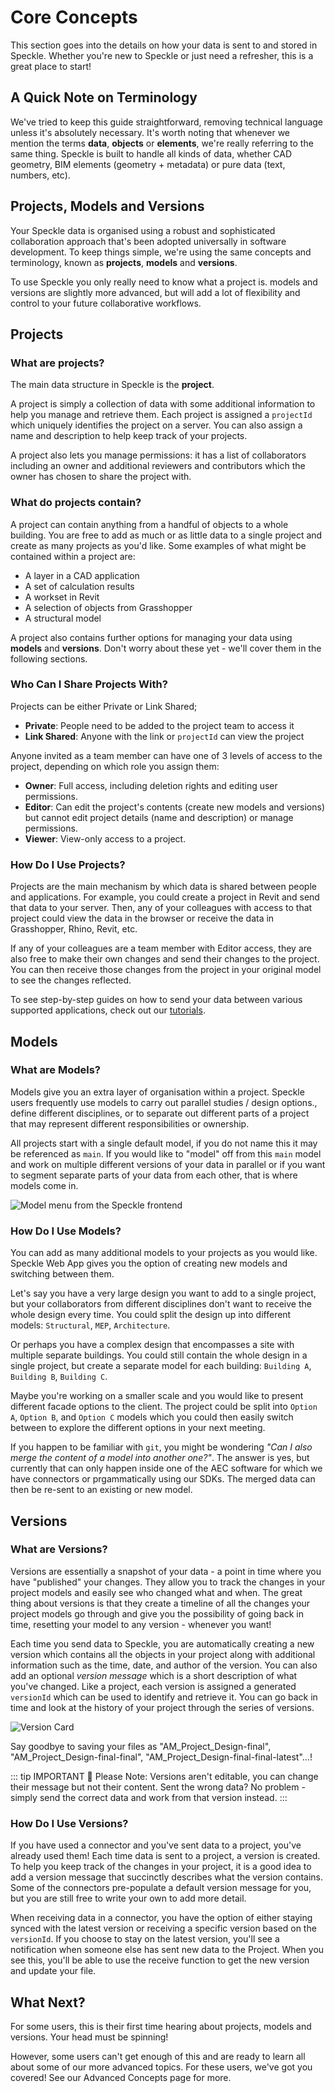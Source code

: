 # Core Concepts

This section goes into the details on how your data is sent to and stored in Speckle. Whether you're new to Speckle or just need a refresher, this is a great place to start!

## A Quick Note on Terminology

We've tried to keep this guide straightforward, removing technical language unless it's absolutely necessary. It's worth noting that whenever we mention the terms **data**, **objects** or **elements**, we're really referring to the same thing. Speckle is built to handle all kinds of data, whether CAD geometry, BIM elements (geometry + metadata) or pure data (text, numbers, etc).

## Projects, Models and Versions

Your Speckle data is organised using a robust and sophisticated collaboration approach that's been adopted universally in software development. To keep things simple, we're using the same concepts and terminology, known as **projects**, **models** and **versions**.

To use Speckle you only really need to know what a project is. models and versions are slightly more advanced, but will add a lot of flexibility and control to your future collaborative workflows.

## Projects

### What are projects?

The main data structure in Speckle is the **project**.

A project is simply a collection of data with some additional information to help you manage and retrieve them. Each project is assigned a `projectId` which uniquely identifies the project on a server. You can also assign a name and description to help keep track of your projects.

A project also lets you manage permissions: it has a list of collaborators including an owner and additional reviewers and contributors which the owner has chosen to share the project with.

### What do projects contain?

A project can contain anything from a handful of objects to a whole building. You are free to add as much or as little data to a single project and create as many projects as you'd like. Some examples of what might be contained within a project are:

- A layer in a CAD application
- A set of calculation results
- A workset in Revit
- A selection of objects from Grasshopper
- A structural model

A project also contains further options for managing your data using **models** and **versions**. Don't worry about these yet - we'll cover them in the following sections.

### Who Can I Share Projects With?

Projects can be either Private or Link Shared;

- **Private**: People need to be added to the project team to access it
- **Link Shared**: Anyone with the link or `projectId` can view the project

Anyone invited as a team member can have one of 3 levels of access to the project, depending on which role you assign them:

- **Owner**: Full access, including deletion rights and editing user permissions.
- **Editor**: Can edit the project's contents (create new models and versions) but cannot edit project details (name and description) or manage permissions.
- **Viewer**: View-only access to a project.

### How Do I Use Projects?

Projects are the main mechanism by which data is shared between people and applications. For example, you could create a project in Revit and send that data to your server. Then, any of your colleagues with access to that project could view the data in the browser or receive the data in Grasshopper, Rhino, Revit, etc.

If any of your colleagues are a team member with Editor access, they are also free to make their own changes and send their changes to the project. You can then receive those changes from the project in your original model to see the changes reflected.

To see step-by-step guides on how to send your data between various supported applications, check out our [tutorials](https://speckle.systems/tutorials/).

## Models

### What are Models?

Models give you an extra layer of organisation within a project. Speckle users frequently use models to carry out parallel studies / design options., define different disciplines, or to separate out different parts of a project that may represent different responsibilities or ownership.

All projects start with a single default model, if you do not name this it may be referenced as `main`. If you would like to "model" off from this `main` model and work on multiple different versions of your data in parallel or if you want to segment separate parts of your data from each other, that is where models come in.

![Model menu from the Speckle frontend](https://user-images.githubusercontent.com/7717434/107365334-8dd3a180-6ad4-11eb-8d6f-47bc42b80da4.png)

### How Do I Use Models?

You can add as many additional models to your projects as you would like. Speckle Web App gives you the option of creating new models and switching between them.

Let's say you have a very large design you want to add to a single project, but your collaborators from different disciplines don't want to receive the whole design every time. You could split the design up into different models: `Structural`, `MEP`, `Architecture`.

Or perhaps you have a complex design that encompasses a site with multiple separate buildings. You could still contain the whole design in a single project, but create a separate model for each building: `Building A`, `Building B`, `Building C`.

Maybe you're working on a smaller scale and you would like to present different facade options to the client. The project could be split into `Option A`, `Option B`, and `Option C` models which you could then easily switch between to explore the different options in your next meeting.

If you happen to be familiar with `git`, you might be wondering _"Can I also merge the content of a model into another one?"_. The answer is yes, but currently that can only happen inside one of the AEC software for which we have connectors or prgammatically using our SDKs. The merged data can then be re-sent to an existing or new model.

## Versions

### What are Versions?

Versions are essentially a snapshot of your data - a point in time where you have "published" your changes. They allow you to track the changes in your project models and easily see who changed what and when. The great thing about versions is that they create a timeline of all the changes your project models go through and give you the possibility of going back in time, resetting your model to any version - whenever you want!

Each time you send data to Speckle, you are automatically creating a new version which contains all the objects in your project along with additional information such as the time, date, and author of the version. You can also add an optional _version message_ which is a short description of what you've changed. Like a project, each version is assigned a generated `versionId` which can be used to identify and retrieve it. You can go back in time and look at the history of your project through the series of versions.

![Version Card](https://user-images.githubusercontent.com/51519350/186121617-9f83dc01-89c5-4878-b088-7c3a81d4d75d.png)

Say goodbye to saving your files as "AM_Project_Design-final", "AM_Project_Design-final-final", "AM_Project_Design-final-final-latest"...!

::: tip IMPORTANT 🙌
Please Note: Versions aren't editable, you can change their message but not their content. Sent the wrong data? No problem - simply send the correct data and work from that version instead.
:::

### How Do I Use Versions?

If you have used a connector and you've sent data to a project, you've already used them! Each time data is sent to a project, a version is created. To help you keep track of the changes in your project, it is a good idea to add a version message that succinctly describes what the version contains. Some of the connectors pre-populate a default version message for you, but you are still free to write your own to add more detail.

When receiving data in a connector, you have the option of either staying synced with the latest version or receiving a specific version based on the `versionId`. If you choose to stay on the latest version, you'll see a notification when someone else has sent new data to the Project. When you see this, you'll be able to use the receive function to get the new version and update your file.

## What Next?

For some users, this is their first time hearing about projects, models and versions. Your head must be spinning!

However, some users can't get enough of this and are ready to learn all about some of our more advanced topics. For these users, we've got you covered! See our Advanced Concepts page for more.
